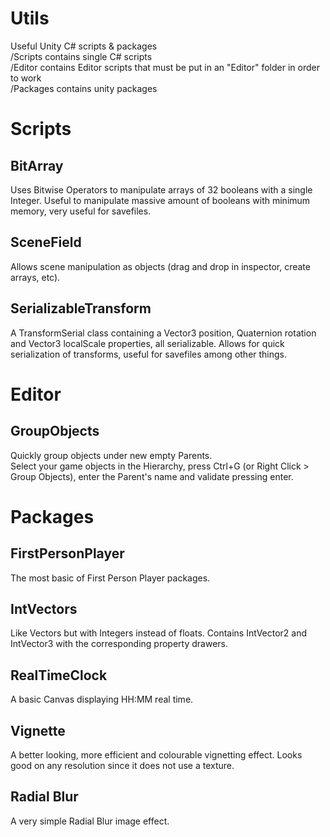 # Utils
Useful Unity C# scripts & packages  
/Scripts contains single C# scripts  
/Editor contains Editor scripts that must be put in an "Editor" folder in order to work  
/Packages contains unity packages  

# Scripts

## BitArray
Uses Bitwise Operators to manipulate arrays of 32 booleans with a single Integer.
Useful to manipulate massive amount of booleans with minimum memory, very useful for savefiles.

## SceneField
Allows scene manipulation as objects (drag and drop in inspector, create arrays, etc).

## SerializableTransform
A TransformSerial class containing a Vector3 position, Quaternion rotation and Vector3 localScale properties, all serializable.
Allows for quick serialization of transforms, useful for savefiles among other things.

# Editor

## GroupObjects
Quickly group objects under new empty Parents.  
Select your game objects in the Hierarchy, press Ctrl+G (or Right Click > Group Objects), enter the Parent's name and validate pressing enter.

# Packages

## FirstPersonPlayer
The most basic of First Person Player packages.

## IntVectors
Like Vectors but with Integers instead of floats. 
Contains IntVector2 and IntVector3 with the corresponding property drawers.

## RealTimeClock
A basic Canvas displaying HH:MM real time.

## Vignette
A better looking, more efficient and colourable vignetting effect. Looks good on any resolution since it does not use a texture.

## Radial Blur
A very simple Radial Blur image effect.
